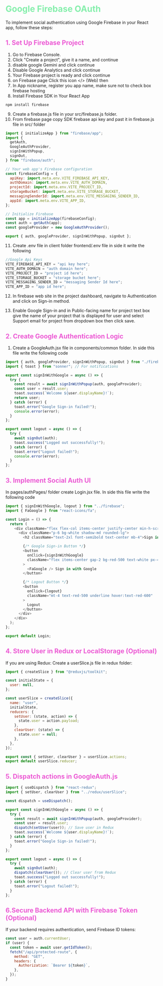 # <span style="color: #86efac;">Google Firebase OAuth</span>

To implement social authentication using Google Firebase in your React app, follow these steps:

## <span style="color:rgb(236, 90, 212) ; "> 1. Set Up Firebase Project </span>

1. Go to Firebase Console.
2. Click "Create a project", give it a name, and continue
3. disable google Gemini and click continue
4. Disable Google Analytics and click continue
5. Your Firebase project is ready and click continue
6. on Firebase page Click this icon </> (Web) then
7. In App nickname, register you app name, make sure not to check box firebase hosting
8. Install Firebase SDK in Your React App

```bash
npm install firebase
```

9. Create a firebase.js file in your src/firebase.js folder.
10. From firebase page copy SDK firebase api key and past it in firebase.js file in src/ folder

```js
import { initializeApp } from "firebase/app";
import {
  getAuth,
  GoogleAuthProvider,
  signInWithPopup,
  signOut,
} from "firebase/auth";

// Your web app's Firebase configuration
const firebaseConfig = {
  apiKey: import.meta.env.VITE_FIREBASE_API_KEY,
  authDomain: import.meta.env.VITE_AUTH_DOMAIN,
  projectId: import.meta.env.VITE_PROJECT_ID,
  storageBucket: import.meta.env.VITE_STORAGE_BUCKET,
  messagingSenderId: import.meta.env.VITE_MESSAGING_SENDER_ID,
  appId: import.meta.env.VITE_APP_ID,
};

// Initialize Firebase
const app = initializeApp(firebaseConfig);
const auth = getAuth(app);
const googleProvider = new GoogleAuthProvider();

export { auth, googleProvider, signInWithPopup, signOut };
```

11. Create .env file in client folder frontend/.env file in side it write the following

```js
//Google Api Keys
VITE_FIREBASE_API_KEY = "api key here";
VITE_AUTH_DOMAIN = "auth domain here";
VITE_PROJECT_ID = "project id here";
VITE_STORAGE_BUCKET = "storage bucket here";
VITE_MESSAGING_SENDER_ID = "messaging Sender Id here";
VITE_APP_ID = "app id here";
```

12. In firebase web site in the project dashboard, navigate to Authentication and click on Sign-in method.

13. Enable Google Sign-in and in Public-facing name for project text box give the name of your project that is displayed for user and select Support email for project from dropdown box then click save.

## <span style="color:rgb(236, 90, 212) ; "> 2. Create Google Authentication Logic </span>

1. Create a GoogleAuth.jsx file in components/common folder. In side this file write the following code

```js
import { auth, googleProvider, signInWithPopup, signOut } from "./firebase";
import { toast } from "sonner"; // For notifications

export const signInWithGoogle = async () => {
  try {
    const result = await signInWithPopup(auth, googleProvider);
    const user = result.user;
    toast.success(`Welcome ${user.displayName}!`);
    return user;
  } catch (error) {
    toast.error("Google Sign-in failed!");
    console.error(error);
  }
};

export const logout = async () => {
  try {
    await signOut(auth);
    toast.success("Logged out successfully!");
  } catch (error) {
    toast.error("Logout failed!");
    console.error(error);
  }
};
```

## <span style="color:rgb(236, 90, 212) ; "> 3. Implement Social Auth UI </span>

In pages/authPages/ folder create Login.jsx file. In side this file write the following code

```js
import { signInWithGoogle, logout } from "../firebase";
import { FaGoogle } from "react-icons/fa";

const Login = () => {
  return (
    <div className="flex flex-col items-center justify-center min-h-screen bg-gray-100">
      <div className="p-6 bg-white shadow-md rounded-lg">
        <h2 className="text-2xl font-semibold text-center mb-4">Sign in</h2>

        {/* Google Sign-in Button */}
        <button
          onClick={signInWithGoogle}
          className="flex items-center gap-2 bg-red-500 text-white px-4 py-2 rounded-lg hover:bg-red-600 transition"
        >
          <FaGoogle /> Sign in with Google
        </button>

        {/* Logout Button */}
        <button
          onClick={logout}
          className="mt-4 text-red-500 underline hover:text-red-600"
        >
          Logout
        </button>
      </div>
    </div>
  );
};

export default Login;
```

## <span style="color:rgb(236, 90, 212) ; "> 4. Store User in Redux or LocalStorage (Optional) </span>

If you are using Redux: Create a userSlice.js file in redux folder:

```js
import { createSlice } from "@reduxjs/toolkit";

const initialState = {
  user: null,
};

const userSlice = createSlice({
  name: "user",
  initialState,
  reducers: {
    setUser: (state, action) => {
      state.user = action.payload;
    },
    clearUser: (state) => {
      state.user = null;
    },
  },
});

export const { setUser, clearUser } = userSlice.actions;
export default userSlice.reducer;
```

## <span style="color:rgb(236, 90, 212) ; "> 5. Dispatch actions in GoogleAuth.js </span>

```js
import { useDispatch } from "react-redux";
import { setUser, clearUser } from "../redux/userSlice";

const dispatch = useDispatch();

export const signInWithGoogle = async () => {
  try {
    const result = await signInWithPopup(auth, googleProvider);
    const user = result.user;
    dispatch(setUser(user)); // Save user in Redux
    toast.success(`Welcome ${user.displayName}!`);
  } catch (error) {
    toast.error("Google Sign-in failed!");
  }
};

export const logout = async () => {
  try {
    await signOut(auth);
    dispatch(clearUser()); // Clear user from Redux
    toast.success("Logged out successfully!");
  } catch (error) {
    toast.error("Logout failed!");
  }
};
```

## <span style="color:rgb(236, 90, 212) ; "> 6.Secure Backend API with Firebase Token (Optional) </span>

If your backend requires authentication, send Firebase ID tokens:

```js
const user = auth.currentUser;
if (user) {
  const token = await user.getIdToken();
  fetch("/api/protected-route", {
    method: "GET",
    headers: {
      Authorization: `Bearer ${token}`,
    },
  });
}
```
